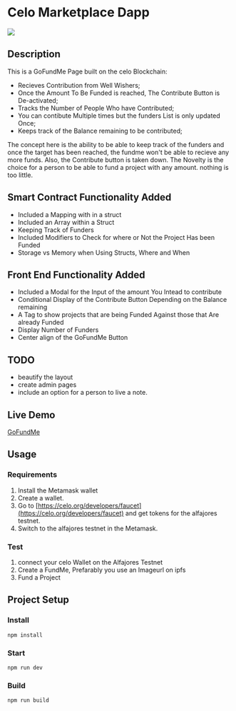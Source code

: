 # Celo Marketplace Dapp

![](img/fundme.png)

## Description

This is a GoFundMe Page built on the celo Blockchain:

- Recieves Contribution from Well Wishers;
- Once the Amount To Be Funded is reached, The Contribute Button is De-activated;
- Tracks the Number of People Who have Contributed;
- You can contibute Multiple times but the funders List is only updated Once;
- Keeps track of the Balance remaining to be contributed;

The concept here is the ability to be able to keep track of the funders and once the target has been reached, the fundme won't be able to recieve any more funds. Also, the Contribute button is taken down. The Novelty is the choice for a person to be able to fund a project with any amount. nothing is too little.

## Smart Contract Functionality Added

- Included a Mapping with in a struct
- Included an Array within a Struct
- Keeping Track of Funders
- Included Modifiers to Check for where or Not the Project Has been Funded
- Storage vs Memory when Using Structs, Where and When

## Front End Functionality Added

- Included a Modal for the Input of the amount You Intead to contribute
- Conditional Display of the Contribute Button Depending on the Balance remaining
- A Tag to show projects that are being Funded Against those that Are already Funded
- Display Number of Funders
- Center align of the GoFundMe Button

## TODO

- beautify the layout
- create admin pages
- include an option for a person to live a note.

## Live Demo

[GoFundMe](https://eliashezron.github.io//)

## Usage

### Requirements

1. Install the Metamask wallet
2. Create a wallet.
3. Go to [https://celo.org/developers/faucet](https://celo.org/developers/faucet) and get tokens for the alfajores testnet.
4. Switch to the alfajores testnet in the Metamask.

### Test

1. connect your celo Wallet on the Alfajores Testnet
2. Create a FundMe, Prefarably you use an Imageurl on ipfs
3. Fund a Project

## Project Setup

### Install

```
npm install
```

### Start

```
npm run dev
```

### Build

```
npm run build
```

